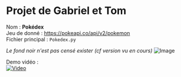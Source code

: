 # Projet de Gabriel et Tom

Nom : **Pokédex**<br>
Jeu de donné : https://pokeapi.co/api/v2/pokemon<br>
Fichier principal : `Pokedex.py`

*Le fond noir n'est pas censé exister (cf version vu en cours)*
![Image](https://i.imgur.com/sn3MNYv.png)

Demo vidéo :<br>
[![Video](https://img.youtube.com/vi/hOqWIOICBTg/0.jpg)](https://www.youtube.com/watch?v=hOqWIOICBTg)